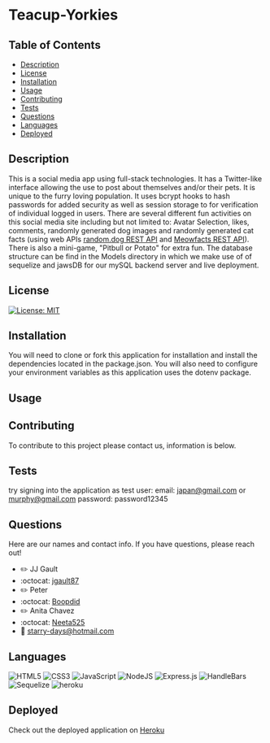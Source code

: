 # Teacup-Yorkies

## Table of Contents
- [Description](#description)
- [License](#license)
- [Installation](#installation)
- [Usage](#usage)
- [Contributing](#contributing)
- [Tests](#test)
- [Questions](#questions)
- [Languages](#languages)
- [Deployed](#deployed)

## Description
This is a social media app using full-stack technologies. It has a Twitter-like interface allowing the use to post about themselves and/or their pets. It is unique to the furry loving population.
It uses bcrypt hooks to hash passwords for added security as well as session storage to for verification of individual logged in users. There are several different fun activities on this social media site including but not limited to: Avatar Selection, likes, comments, randomly generated dog images and randomly generated cat facts (using web APIs [random.dog REST API](https://www.programmableweb.com/api/randomdog-rest-api-v302/) and [Meowfacts REST API](https://github.com/wh-iterabb-it/meowfacts)). There is also a mini-game, "Pitbull or Potato" for extra fun.
The database structure can be find in the Models directory in which we make use of of sequelize and jawsDB for our mySQL backend server and live deployment. 

## License
[![License: MIT](https://img.shields.io/badge/License-MIT-yellow.svg)](https://opensource.org/licenses/MIT)

## Installation
You will need to clone or fork this application for installation and install the dependencies located in the package.json.
You will also need to configure your environment variables as this application uses the dotenv package.

## Usage


## Contributing
To contribute to this project please contact us, information is below.

## Tests
try signing into the application as test user:
email: japan@gmail.com or murphy@gmail.com password: password12345

## Questions
Here are our names and contact info. If you have questions, please reach out!
- :pencil2: JJ Gault
- :octocat: [jgault87](https://github.com/jgault87)
- :pencil2: Peter 
- :octocat: [Boopdid](https://github.com/Boopdid)
- :pencil2: Anita Chavez 
- :octocat: [Neeta525](https://github.com/Neeta525)
- :email: starry-days@hotmail.com

## Languages
![HTML5](https://img.shields.io/badge/html5-%23E34F26.svg?style=for-the-badge&logo=html5&logoColor=white)
![CSS3](https://img.shields.io/badge/css3-%231572B6.svg?style=for-the-badge&logo=css3&logoColor=white)
![JavaScript](https://img.shields.io/badge/javascript-%23323330.svg?style=for-the-badge&logo=javascript&logoColor=%23F7DF1E)
![NodeJS](https://img.shields.io/badge/node.js-6DA55F?style=for-the-badge&logo=node.js&logoColor=white)
![Express.js](https://img.shields.io/badge/express.js-%23404d59.svg?style=for-the-badge&logo=express&logoColor=%2361DAFB)
![HandleBars](https://img.shields.io/badge/Handlebars.js-f0772b?style=for-the-badge&logo=handlebarsdotjs&logoColor=black)
![Sequelize](https://img.shields.io/badge/Sequelize-52B0E7?style=for-the-badge&logo=Sequelize&logoColor=white)
![heroku](https://img.shields.io/badge/Heroku-430098?style=for-the-badge&logo=heroku&logoColor=white)

## Deployed
Check out the deployed application on [Heroku](https://howler-forpets.herokuapp.com/about)
